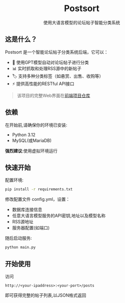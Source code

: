 <div align="center">

# Postsort
使用大语言模型的论坛帖子智能分类系统

</div>

## 这是什么？

Postsort 是一个智能论坛帖子分类系统后端，它可以：

- 🤖 使用GPT模型自动对论坛帖子进行分类
- 📊 实时抓取和处理RSS源中的新帖子
- 🏷️ 支持多种分类标签（如悬赏、出售、收购等）
- ⚡ 提供高性能的RESTful API接口

> 该项目的完整Web界面在[前端项目仓库](https://github.com/g2nnyS/Postsort_Web)

## 依赖

在开始前,请确保你的环境已安装:

- Python 3.12
- MySQL(或MariaDB)

**强烈建议**:使用虚拟环境运行

## 快速开始

配置环境:
```sh
pip install -r requirements.txt
```
修改配置文件 config.yml，设置：
- 数据库连接信息
- 任意大语言模型服务的API密钥,地址以及模型名称
- RSS源地址
- 服务器配置(如端口)

随后启动服务:
```sh
python main.py
```

## 开始使用
访问
```
http://<your-ipaddress>:<your-port>/posts
```
即可获得完整的帖子列表,以JSON格式返回